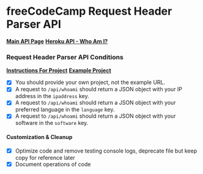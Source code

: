 # freeCodeCamp Request Header Parser API

**[Main API Page](https://fcc-ms-api.herokuapp.com)**
**[Heroku API - Who Am I?](https://fcc-ms-api.herokuapp.com/api/whoami)**

### Request Header Parser API Conditions

**[Instructions For Project](https://www.freecodecamp.org/learn/back-end-development-and-apis/back-end-development-and-apis-projects/request-header-parser-microservice)**
**[Example Project](https://request-header-parser-microservice.freecodecamp.rocks/)**

- [x] You should provide your own project, not the example URL.
- [x] A request to `/api/whoami` should return a JSON object with your IP address in the `ipaddress` key.
- [x] A request to `/api/whoami` should return a JSON object with your preferred language in the `language` key.
- [x] A request to `/api/whoami` should return a JSON object with your software in the `software` key.

#### Customization & Cleanup
- [x] Optimize code and remove testing console logs, deprecate file but keep copy for reference later
- [x] Document operations of code
